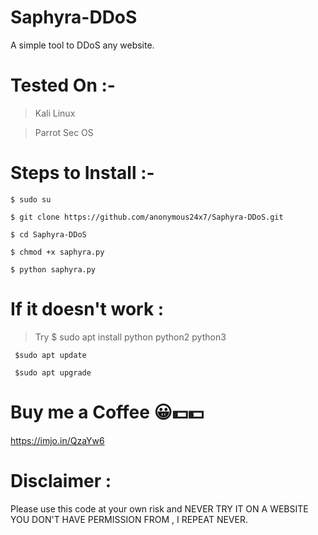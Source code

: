 # Saphyra-DDoS
A simple tool to DDoS any website.



# Tested On :- 
  > Kali Linux
  
  > Parrot Sec OS 



# Steps to Install :- 

    $ sudo su

    $ git clone https://github.com/anonymous24x7/Saphyra-DDoS.git

    $ cd Saphyra-DDoS

    $ chmod +x saphyra.py

    $ python saphyra.py



# If it doesn't work :

>Try 
     $ sudo apt install python python2 python3

     $sudo apt update

     $sudo apt upgrade



# Buy me a Coffee 😀💵💵
https://imjo.in/QzaYw6



# Disclaimer :

Please use this code at your own risk and NEVER TRY IT ON A WEBSITE YOU DON'T HAVE PERMISSION FROM , I REPEAT NEVER. 

